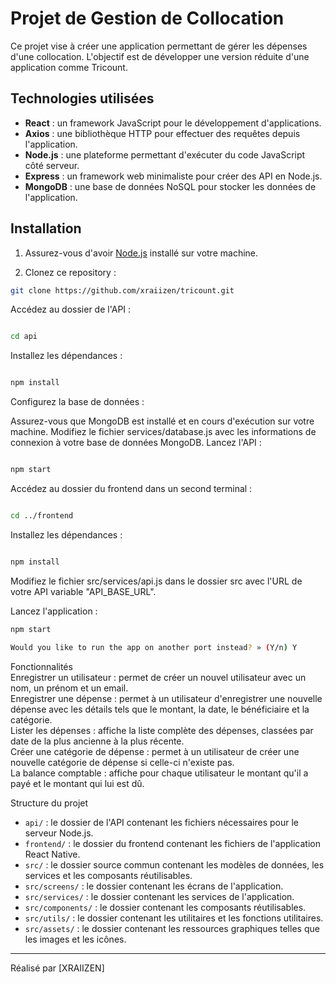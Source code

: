 # Projet de Gestion de Collocation

Ce projet vise à créer une application permettant de gérer les dépenses d'une collocation. L'objectif est de développer une version réduite d'une application comme Tricount.

## Technologies utilisées

- **React** : un framework JavaScript pour le développement d'applications.
- **Axios** : une bibliothèque HTTP pour effectuer des requêtes depuis l'application.
- **Node.js** : une plateforme permettant d'exécuter du code JavaScript côté serveur.
- **Express** : un framework web minimaliste pour créer des API en Node.js.
- **MongoDB** : une base de données NoSQL pour stocker les données de l'application.

## Installation

1. Assurez-vous d'avoir [Node.js](https://nodejs.org) installé sur votre machine.

2. Clonez ce repository :

```bash
git clone https://github.com/xraiizen/tricount.git
   ```
Accédez au dossier de l'API :

```bash

cd api
```
Installez les dépendances :

```bash

npm install
```
Configurez la base de données :

Assurez-vous que MongoDB est installé et en cours d'exécution sur votre machine.
Modifiez le fichier services/database.js avec les informations de connexion à votre base de données MongoDB.
Lancez l'API :

```bash

npm start
```
Accédez au dossier du frontend dans un second terminal :

```bash

cd ../frontend
```
Installez les dépendances :

```bash

npm install
```
Modifiez le fichier src/services/api.js dans le dossier src avec l'URL de votre API variable "API_BASE_URL".

Lancez l'application :

```bash
npm start
```
```bash
Would you like to run the app on another port instead? » (Y/n) Y
```
Fonctionnalités    
Enregistrer un utilisateur : permet de créer un nouvel utilisateur avec un nom, un prénom et un email.    
Enregistrer une dépense : permet à un utilisateur d'enregistrer une nouvelle dépense avec les détails tels que le montant, la date, le bénéficiaire et la catégorie.    
Lister les dépenses : affiche la liste complète des dépenses, classées par date de la plus ancienne à la plus récente.    
Créer une catégorie de dépense : permet à un utilisateur de créer une nouvelle catégorie de dépense si celle-ci n'existe pas.    
La balance comptable : affiche pour chaque utilisateur le montant qu'il a payé et le montant qui lui est dû.   


Structure du projet   
- `api/` : le dossier de l'API contenant les fichiers nécessaires pour le serveur Node.js.   
- `frontend/` : le dossier du frontend contenant les fichiers de l'application React Native.   
- `src/` : le dossier source commun contenant les modèles de données, les services et les composants réutilisables.    
- `src/screens/` : le dossier contenant les écrans de l'application.   
-  `src/services/` : le dossier contenant les services de l'application.   
- `src/components/` : le dossier contenant les composants réutilisables.   
- `src/utils/` : le dossier contenant les utilitaires et les fonctions utilitaires.   
- `src/assets/` : le dossier contenant les ressources graphiques telles que les images et les icônes.   

---
Réalisé par [XRAIIZEN]
